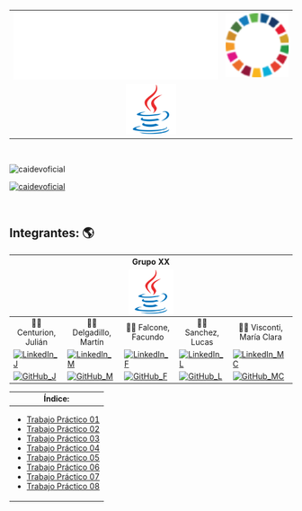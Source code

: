 <table>
    <tr>
        <td align='center'>
            <img alt="Logo UTN Large" src="https://github.com/caidevOficial/Java_FRGP_Trabajos/blob/main/assets/logo_utn_large.png?raw=true" href="https://www.frgp.utn.edu.ar/" width="390px"/>
        </td>
        <td align='center'>
            <img alt="Logo UTN Small" src="https://github.com/caidevOficial/Java_FRGP_Trabajos/blob/main/assets/logo_utn_small.png?raw=true" href="https://frgp.cvg.utn.edu.ar/" width="120px"/>
        </td>
    </tr>
    <tr>
        <td align="center" colspan='2'>
            <img alt="Logo Java" src="https://raw.githubusercontent.com/devicons/devicon/master/icons/java/java-original.svg?raw=true" height="90px" />
        </td>
    </tr>
</table></br>

<p align="left"> <img src="https://komarev.com/ghpvc/?username=caidevoficial&label=Profile%20views&color=0e75b6&style=flat" alt="caidevoficial" /> </p>

<p align="left"> <a href="https://github.com/caidevoficial"><img src="https://github-profile-trophy.vercel.app/?username=caidevoficial&theme=nord&column=7" alt="caidevoficial" /></a> </p><br>


## Integrantes: 🌎

<table class="quienes_somos">
  <theader>
    <th colspan="5"><center>Grupo XX</center></th>
    <tr>
      <td colspan="5">
        <div align='center' id='Logo'>
          <img class="circular" alt="SPD" align='center' src="https://raw.githubusercontent.com/devicons/devicon/master/icons/java/java-original.svg?raw=true" width="80px" height="80px"/>
        </div>
      </td>
    </tr>
  </theader>
  <tbody>
    <tr>
      <td>
        <center>🦸‍♂️ Centurion, Juli&aacute;n</center>
      </td>
      <td>
        <center>🦹‍♂️ Delgadillo, Mart&iacute;n</center>
      </td>
      <td>
        <center>🦹‍♂️ Falcone, Facundo</center>
      </td>
      <td>
        <center>🦹‍♂️ Sanchez, Lucas</center>
      </td>
      <td>
        <center>🦹‍♂️ Visconti, Mar&iacute;a Clara</center>
      </td>
    </tr>
    <tr>
      <td>
        <a href="https://www.linkedin.com/"><img alt="LinkedIn_J" src="https://img.shields.io/badge/linkedin-%230077B5.svg?&style=for-the-badge&logo=linkedin&logoColor=white" width="125px" height="30px"/>
      </td>
      <td>
        <a href="https://www.linkedin.com/"><img alt="LinkedIn_M" src="https://img.shields.io/badge/linkedin-%230077B5.svg?&style=for-the-badge&logo=linkedin&logoColor=white" width="125px" height="30px"/>
      </td>
      <td>
        <a href="https://www.linkedin.com/in/facundo-falcone/"><img alt="LinkedIn_F" src="https://img.shields.io/badge/linkedin-%230077B5.svg?&style=for-the-badge&logo=linkedin&logoColor=white" width="125px" height="30px"/>
      </td>
      <td>
        <a href="https://www.linkedin.com/"><img alt="LinkedIn_L" src="https://img.shields.io/badge/linkedin-%230077B5.svg?&style=for-the-badge&logo=linkedin&logoColor=white" width="125px" height="30px"/>
      </td>
      <td>
        <a href="https://www.linkedin.com/"><img alt="LinkedIn_MC" src="https://img.shields.io/badge/linkedin-%230077B5.svg?&style=for-the-badge&logo=linkedin&logoColor=white" width="125px" height="30px"/>
      </td>
    </tr>
    <tr>
      <td>
        <a href="https://github.com/"><img alt="GitHub_J" src="https://img.shields.io/badge/GitHub-%2312100E.svg?&style=for-the-badge&logo=Github&logoColor=white" width="125px" height="30px" />
      </td>
      <td>
        <a href="https://github.com/"><img alt="GitHub_M" src="https://img.shields.io/badge/GitHub-%2312100E.svg?&style=for-the-badge&logo=Github&logoColor=white" width="125px" height="30px" />
      </td>
      <td>
        <a href="https://github.com/caidevOficial/"><img alt="GitHub_F" src="https://img.shields.io/badge/GitHub-%2312100E.svg?&style=for-the-badge&logo=Github&logoColor=white" width="125px" height="30px" />
      </td>
      <td>
        <a href="https://github.com/"><img alt="GitHub_L" src="https://img.shields.io/badge/GitHub-%2312100E.svg?&style=for-the-badge&logo=Github&logoColor=white" width="125px" height="30px" />
      </td>
      <td>
        <a href="https://github.com/"><img alt="GitHub_MC" src="https://img.shields.io/badge/GitHub-%2312100E.svg?&style=for-the-badge&logo=Github&logoColor=white" width="125px" height="30px" />
      </td>
    </tr>
  </tbody>
</table>


<table>
    <theader>
        <th>&Iacute;ndice:</th>
    </theader>
    <tbody>
        <tr>
            <td>
                <ul>
                    <li>
                        <a href="">Trabajo Pr&aacute;ctico 01
                    </li>
			              <li>
                        <a href="">Trabajo Pr&aacute;ctico 02
                    </li>
                    <li>
                        <a href="">Trabajo Pr&aacute;ctico 03
                    </li>
                    <li>
                        <a href="">Trabajo Pr&aacute;ctico 04
                    </li>
                    <li>
                        <a href="">Trabajo Pr&aacute;ctico 05
                    </li>
                    <li>
                        <a href="">Trabajo Pr&aacute;ctico 06
                    </li>
                    <li>
                        <a href="">Trabajo Pr&aacute;ctico 07
                    </li>
                    <li>
                        <a href="">Trabajo Pr&aacute;ctico 08
                    </li>
                </ul>
            </td>
        </tr>
    </tbody>
</table>